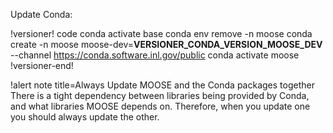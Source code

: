 Update Conda:

!versioner! code
conda activate base
conda env remove -n moose
conda create -n moose moose-dev=__VERSIONER_CONDA_VERSION_MOOSE_DEV__ --channel https://conda.software.inl.gov/public
conda activate moose
!versioner-end!

!alert note title=Always Update MOOSE and the Conda packages together
There is a tight dependency between libraries being provided by Conda, and what libraries MOOSE
depends on. Therefore, when you update one you should always update the other.
